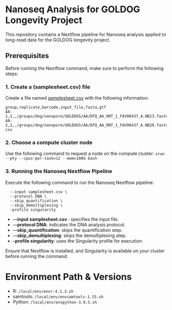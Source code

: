 # Nanoseq Analysis for GOLDOG Longevity Project

This repository contains a Nextflow pipeline for Nanoseq analysis applied to long-read data for the GOLDOG longevity project.

## Prerequisites

Before running the Nextflow command, make sure to perform the following steps:

### 1. Create a (samplesheet.csv) file

Create a file named [samplesheet.csv](samplesheet.csv) with the following information:

```csv
group,replicate,barcode,input_file,fasta,gtf
AA-1,1,,/groups/dog/nanopore/GOLDOGS/AA/DFQ_AA_ONT_1_FAV08437_A.NB13.fastq.gz,/groups/dog/data/canFam4/sequence/UU_Cfam_GSD_1.0_canFam4/UU_Cfam_GSD_1.0_ROSY.fa,/groups/dog/data/hg38_GRCh38/annotation/Ensembl108/Homo_sapiens.GRCh38.108.chr.UCSCformat.gtf
AA-2,1,,/groups/dog/nanopore/GOLDOGS/AA/DFQ_AA_ONT_1_FAV08437_A.NB20.fastq.gz,/groups/dog/data/canFam4/sequence/UU_Cfam_GSD_1.0_canFam4/UU_Cfam_GSD_1.0_ROSY.fa,/groups/dog/data/hg38_GRCh38/annotation/Ensembl108/Homo_sapiens.GRCh38.108.chr.UCSCformat.gtf csv
```
### 2. Choose a compute cluster node

Use the following command to request a node on the compute cluster:
```srun --pty --cpus-per-task=12 --mem=100G bash```

### 3. Running the Nanoseq Nextflow Pipeline

Execute the following command to run the Nanoseq Nextflow pipeline:
```nextflow run nf-core/nanoseq \
  --input samplesheet.csv \
  --protocol DNA \
  --skip_quantification \
  --skip_demultiplexing \
  -profile singularity
```
  - **--input samplesheet.csv** : specifies the input file.
  - **--protocol DNA**: indicates the DNA analysis protocol.
  - **--skip_quantification**: skips the quantification step.
  - **--skip_demultiplexing**: skips the demultiplexing step.
  - **-profile singularity**: uses the Singularity profile for execution.

Ensure that Nextflow is installed, and Singularity is available on your cluster before running the command.



# Environment Path & Versions

- R: `/local/env/envr-4.1.3.sh`
- samtools: `/local/env/envsamtools-1.15.sh`
- Python: `/local/env/envpython-3.9.5.sh`

